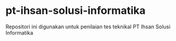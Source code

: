 # pt-ihsan-solusi-informatika
Repositori ini digunakan untuk penilaian tes teknikal PT Ihsan Solusi Informatika

